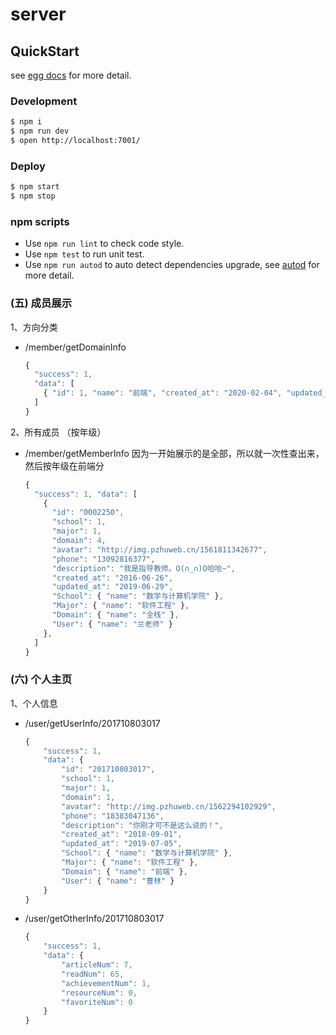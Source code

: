 # server



## QuickStart

<!-- add docs here for user -->

see [egg docs][egg] for more detail.

### Development

```bash
$ npm i
$ npm run dev
$ open http://localhost:7001/
```

### Deploy

```bash
$ npm start
$ npm stop
```

### npm scripts

- Use `npm run lint` to check code style.
- Use `npm test` to run unit test.
- Use `npm run autod` to auto detect dependencies upgrade, see [autod](https://www.npmjs.com/package/autod) for more detail.


[egg]: https://eggjs.org


### (五)  成员展示

1、方向分类

- /member/getDomainInfo

  ```js
  {
    "success": 1,
    "data": [
      { "id": 1, "name": "前端", "created_at": "2020-02-04", "updated_at": "2020-03-04" }
    ]
  }
  ```

  

2、所有成员 （按年级）

- /member/getMemberInfo 因为一开始展示的是全部，所以就一次性查出来，然后按年级在前端分

  ```js
  {
    "success": 1, "data": [
      {
        "id": "0002250",
        "school": 1,
        "major": 1,
        "domain": 4,
        "avatar": "http://img.pzhuweb.cn/1561811342677",
        "phone": "13092816377",
        "description": "我是指导教师。O(∩_∩)O哈哈~",
        "created_at": "2016-06-26",
        "updated_at": "2019-06-29",
        "School": { "name": "数学与计算机学院" },
        "Major": { "name": "软件工程" },
        "Domain": { "name": "全栈" },
        "User": { "name": "兰老师" }
      },
    ]
  }
  ```

  

### (六)  个人主页

1、个人信息

- /user/getUserInfo/201710803017

  ```js
  {
      "success": 1,
      "data": {
          "id": "201710803017",
          "school": 1,
          "major": 1,
          "domain": 1,
          "avatar": "http://img.pzhuweb.cn/1562294102929",
          "phone": "18383047136",
          "description": "你刚才可不是这么说的！",
          "created_at": "2018-09-01",
          "updated_at": "2019-07-05",
          "School": { "name": "数学与计算机学院" },
          "Major": { "name": "软件工程" },
          "Domain": { "name": "前端" },
          "User": { "name": "曹林" }
      }
  }
  ```

- /user/getOtherInfo/201710803017

  ```js
  {
      "success": 1,
      "data": {
          "articleNum": 7,
          "readNum": 65,
          "achievementNum": 1,
          "resourceNum": 0,
          "favoriteNum": 0
      }
  }
  ```

  
